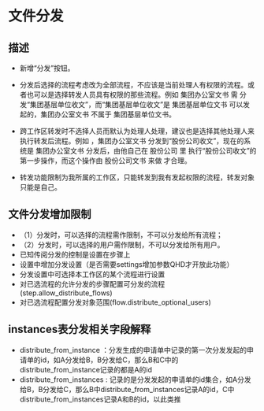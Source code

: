 # 文件分发
## 描述
- 新增“分发”按钮。

- 分发后选择的流程考虑改为全部流程，不应该是当前处理人有权限的流程。或者也可以是选择转发人员具有权限的那些流程。例如 集团办公室文书 需 分发“集团基层单位收文”，而“集团基层单位收文”是 集团基层单位文书 可以发起的，集团办公室文书 不属于 集团基层单位文书。

- 跨工作区转发时不选择人员而默认为处理人处理，建议也是选择其他处理人来执行转发后流程。例如 ，集团办公室文书  分发到“股份公司收文”，现在的系统是 集团办公室文书 分发后，由他自己在 股份公司 里 执行“股份公司收文”的第一步操作，而这个操作由 股份公司文书 来做 才合理。

- 转发功能限制为我所属的工作区，只能转发到我有发起权限的流程，转发对象只能是自己。

## 文件分发增加限制
- （1）分发时，可以选择的流程需作限制，不可以分发给所有流程；
- （2）分发时，可以选择的用户需作限制，不可以分发给所有用户。
- 已知传阅分发的控制是设置在步骤上
- 设置中增加分发设置（是否需要settings增加参数QHD才开放此功能）
- 分发设置中可选择本工作区的某个流程进行设置
- 对已选流程的允许分发的步骤配置可分发的流程(step.allow_distribute_flows)
- 对已选流程配置分发对象范围(flow.distribute_optional_users)

## instances表分发相关字段解释
- distribute_from_instance ：分发生成的申请单中记录的第一次分发发起的申请单的id，如A分发给B，B分发给C，那么B和C中的 distribute_from_instance记录的都是A的id
- distribute_from_instances : 记录的是分发发起的申请单的id集合，如A分发给B，B分发给C，那么B中distribute_from_instances记录A的id，C中distribute_from_instances记录A和B的id，以此类推

